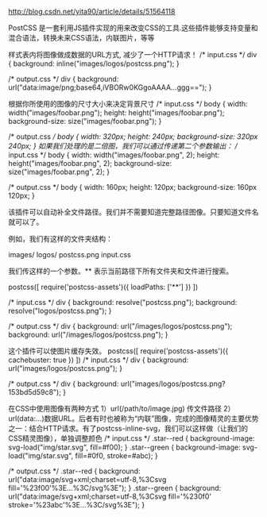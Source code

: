 http://blog.csdn.net/yita90/article/details/51564118

PostCSS 是一套利用JS插件实现的用来改变CSS的工具.这些插件能够支持变量和混合语法，转换未来CSS语法，内联图片，等等

样式表内将图像做成数据的URL方式, 减少了一个HTTP请求！
/* input.css */
div {
  background: inline("images/logos/postcss.png");
}

/* output.css */
div {
  background: url("data:image/png;base64,iVBORw0KGgoAAAA...ggg==");
}

根据你所使用的图像的尺寸大小来决定背景尺寸
/* input.css */
body {
  width: width("images/foobar.png");
  height: height("images/foobar.png");
  background-size: size("images/foobar.png");
}

/* output.css */
body {
  width: 320px;
  height: 240px;
  background-size: 320px 240px;
}
如果我们处理的是二倍图，我们可以通过传递第二个参数输出：
/* input.css */
body {
  width: width("images/foobar.png", 2);
  height: height("images/foobar.png", 2);
  background-size: size("images/foobar.png", 2);
}

/* output.css */
body {
  width: 160px;
  height: 120px;
  background-size: 160px 120px;
}

该插件可以自动补全文件路径。我们并不需要知道完整路径图像。只要知道文件名就可以了。

例如，我们有这样的文件夹结构：

images/
 logos/
  postcss.png
input.css

我们传这样的一个参数。** 表示当前路径下所有文件夹和文件进行搜索。

postcss([
  require('postcss-assets')({
   loadPaths: ['**']
  })
])

/* input.css */
div {
  background: resolve("postcss.png");
  background: resolve("logos/postcss.png");
}

/* output.css */
div {
  background: url("/images/logos/postcss.png");
  background: url("/images/logos/postcss.png");
}

这个插件可以使图片缓存失效。
postcss([
  require('postcss-assets')({
    cachebuster: true
  })
])
/* input.css */
div {
  background: url("images/logos/postcss.png");
}

/* output.css */
div {
  background: url("images/logos/postcss.png?153bd5d59c8");
}

在CSS中使用图像有两种方式   1）url(/path/to/image.jpg) 传文件路径 2）url(data:...)数据URL。后者有时也被称为“内联”图像，完成的图像精灵的主要优势之一：结合HTTP请求。有了postcss-inline-svg，我们可以这样做（让我们的CSS精灵图像），单独调整颜色
/* input.css */
.star--red {
  background-image: svg-load("img/star.svg", fill=#f00);
}
.star--green {
  background-image: svg-load("img/star.svg", fill=#0f0, stroke=#abc);
}

/* output.css */
.star--red {
  background: url("data:image/svg+xml;charset=utf-8,%3Csvg fill='%23f00'%3E...%3C/svg%3E");
}
.star--green {
  background: url("data:image/svg+xml;charset=utf-8,%3Csvg fill='%230f0' stroke='%23abc'%3E...%3C/svg%3E");
}


